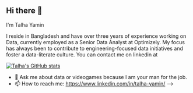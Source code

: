 ## Hi there 👋

I'm Talha Yamin

I reside in Bangladesh and have over three years of experience working on Data, currently employed as a Senior Data Analyst at Optimizely. My focus has always been to contribute to engineering-focused data initiatives and foster a data-literate culture. You can contact me on linkedin at 

[![Talha's GitHub stats](https://github-readme-stats.vercel.app/api?username=TalhaYamin364)](https://github.com/anuraghazra/github-readme-stats)

- 💬 Ask me about data or videogames because I am your man for the job.
- 📫 How to reach me: https://www.linkedin.com/in/talha-yamin/
-->
